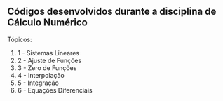## Códigos desenvolvidos durante a disciplina de Cálculo Numérico
Tópicos:
1. 1 - Sistemas Lineares
2. 2 - Ajuste de Funções
3. 3 - Zero de Funções
4. 4 - Interpolação
5. 5 - Integração
6. 6 - Equações Diferenciais
